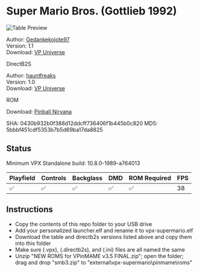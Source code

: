 # Super Mario Bros. (Gottlieb 1992)

![Table Preview](https://i.imgur.com/2c6T9P7.png)

Author: [Gedankekojote97](https://vpuniverse.com/profile/42203-gedankekojote97/)  
Version: 1.1  
Download: [VP Universe](https://vpuniverse.com/files/file/10223-super-mario-brothers-mod-nfozzy-fleep-sounds-lut/)

DirectB2S

Author: [hauntfreaks](https://vpuniverse.com/profile/5216-hauntfreaks/)  
Version: 1.0  
Download: [VP Universe](https://vpuniverse.com/files/file/18004-super-mario-bros-gottlieb-1992-b2s-with-full-dmd/)

ROM

Download: [Pinball Nirvana](https://pinballnirvana.com/forums/resources/smb3.2317/)

SHA: 0430b932b0f388d12ddcff736406f1b445b0c820
MD5: 5bbbf451cdf5353b7b5d69ba17da8825

## Status 

Minimum VPX Standalone build: 10.8.0-1989-a764013

| Playfield | Controls | Backglass | DMD | ROM Required | FPS | 
|-----------|----------|-----------|-----|--------------|-----|
| :white_check_mark: | :white_check_mark: | :white_check_mark: | :white_check_mark: | :white_check_mark: | 38 |

## Instructions

- Copy the contents of this repo folder to your USB drive
- Add your personalized launcher.elf and rename it to vpx-supermario.elf
- Download the table and directb2s versions listed above and copy them into this folder
- Make sure (.vpx), (.directb2s), and (.ini) files are all named the same
- Unzip "NEW ROMS for VPinMAME v3.5 FINAL.zip"; open the folder; drag and drop "smb3.zip" to "external\vpx-supermario\pinmame\roms"

